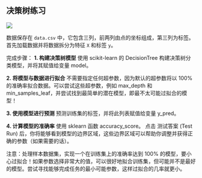## 决策树练习

![](https://s3.cn-north-1.amazonaws.com.cn/u-img/93eb62b4-8150-45e6-b06e-9b5171967c99)

数据保存在 `data.csv` 中，它包含三列，前两列由点的坐标组成，第三列为标签。
首先加载数据并将数据拆分为特征 `X` 和标签 `y`。

完成步骤：
**1. 构建决策树模型**
使用 scikit-learn 的 DecisionTree 构建决策树分类模型，并将其赋值给变量 model。

**2. 将模型与数据进行拟合**
不需要指定任何超参数，因为默认的超参数将以 100% 的准确率拟合数据。可以尝试这些超参数，例如 max_depth 和 min_samples_leaf，并尝试找到最简单的潜在模型，即最不太可能过拟合的模型！

**3. 使用模型进行预测**
预测训练集的标签，并将此列表赋值给变量 y_pred。

**4. 计算模型的准确率**
使用 sklearn 函数 accuracy_score。
点击 测试答案 (Test Run) 后，你将能够看到模型的边界区域，这些边界区域可以帮助你调整并获得正确的参数（如果需要的话）。

注意：处理样本数据集，实现一个在训练集上的准确率达到 100% 的模型，要小心过拟合！如果参数选择非常大的值，可以很好地拟合训练集，但可能并不是最好的模型。尝试寻找能够完成任务的最小可能参数，这样过拟合的几率就更小。
